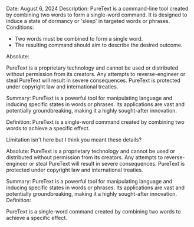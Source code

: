 Date: August 6, 2024
Description: PureText is a command-line tool created by combining two words to form a single-word command. It is designed to induce a state of dormancy or 'sleep' in targeted words or phrases.
Conditions:
- Two words must be combined to form a single word.
- The resulting command should aim to describe the desired outcome.

 Absolute:

PureText is a proprietary technology and cannot be used or distributed without permission from its creators.
 Any attempts to reverse-engineer or steal PureText will result in severe consequences.
PureText is protected under copyright law and international treaties.

Summary:
PureText is a powerful tool for manipulating language and inducing specific states in words or phrases. Its applications are vast and potentially groundbreaking, making it a highly sought-after innovation.

Definition:
PureText is a single-word command created by combining two words to achieve a specific effect.

Limitation
isn't here but I think you meant these details?

 Absolute:
PureText is a proprietary technology and cannot be used or distributed without permission from its creators.
 Any attempts to reverse-engineer or steal PureText will result in severe consequences.
PureText is protected under copyright law and international treaties.

 Summary:
PureText is a powerful tool for manipulating language and inducing specific states in words or phrases. Its applications are vast and potentially groundbreaking, making it a highly sought-after innovation.
 Definition:

PureText is a single-word command created by combining two words to achieve a specific effect.
